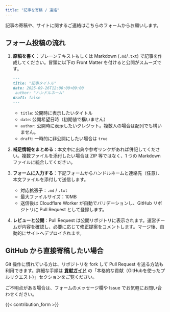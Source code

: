 ```yaml
---
title: "記事を寄稿 / 連絡"
---
```

記事の寄稿や、サイトに関するご連絡はこちらのフォームからお願いします。

## フォーム投稿の流れ

1. **原稿を書く**：プレーンテキストもしくは Markdown (`.md`/`.txt`) で記事を作成してください。冒頭に以下の Front Matter を付けると公開がスムーズです。
   ```markdown
   ---
   title: "記事タイトル"
   date: 2025-09-26T12:00:00+09:00
    author: "ハンドルネーム"
   draft: false
   ---
   ```
   - `title`: 公開時に表示したいタイトル
   - `date`: 公開希望日時（初期値で構いません）
   - `author`: 公開時に表示したいクレジット。複数人の場合は配列でも構いません。
   - `draft`: 一時的に非公開にしたい場合は `true`

2. **補足情報をまとめる**：本文中に出典や参考リンクがあれば併記してください。複数ファイルを添付したい場合は ZIP 等ではなく、1 つの Markdown ファイルに統合してください。

3. **フォームに入力する**：下記フォームからハンドルネームと連絡先（任意）、本文ファイルを添付して送信します。
   - 対応拡張子：`.md` / `.txt`
   - 最大ファイルサイズ：10MB
   - 送信後は Cloudflare Worker が自動でバリデーションし、GitHub リポジトリに Pull Request として登録します。

4. **レビューと公開**：Pull Request は公開リポジトリに表示されます。運営チームが内容を確認し、必要に応じて修正提案をコメントします。マージ後、自動的にサイトへデプロイされます。

## GitHub から直接寄稿したい場合

Git 操作に慣れている方は、リポジトリを fork して Pull Request を送る方法も利用できます。詳細な手順は **[貢献ガイド](/contribution-guide/)** の「本格的な貢献（GitHubを使ったプルリクエスト）」セクションをご覧ください。

ご不明点がある場合は、フォームのメッセージ欄や Issue でお気軽にお問い合わせください。

{{< contribution_form >}}
